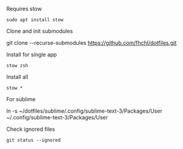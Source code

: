 Requires stow

    sudo apt install stow

Clone and init submodules

   git clone --recurse-submodules https://github.com/fhchl/dotfiles.git

Install for single app

    stow zsh

Install all

    stow *

For sublime

   ln -s ~/dotfiles/sublime/.config/sublime-text-3/Packages/User ~/.config/sublime-text-3/Packages/User

Check ignored files

    git status --ignored


